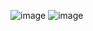 ![image](https://github.com/akshrasingh/QUIZ_WEBSITE/assets/110145062/6139dd9c-cca2-4798-a5e7-72c2206ce3aa)
![image](https://github.com/akshrasingh/QUIZ_WEBSITE/assets/110145062/7c47df47-28ef-46cb-b671-eb370890a09b)

